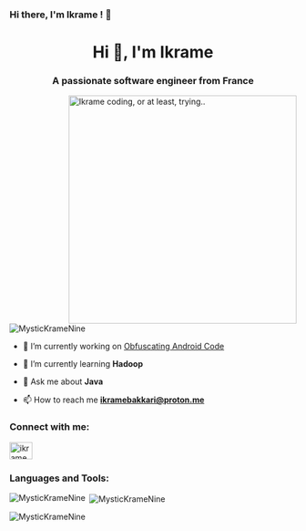 ### Hi there, I'm Ikrame ! 👋

<h1 align="center">Hi 👋, I'm Ikrame</h1>
<h3 align="center">A passionate software engineer from France</h3>
<img align="right" alt="Ikrame coding, or at least, trying.." width="400" src="https://steamuserimages-a.akamaihd.net/ugc/1631947648964785474/81CBA15178466DD47195A239232202E78987B714/?imw=512&&ima=fit&impolicy=Letterbox&imcolor=%23000000&letterbox=false">

<p align="left"> <img src="https://komarev.com/ghpvc/?username=MysticKrameNine&label=Profile%20views&color=0e75b6&style=flat" alt="MysticKrameNine" /> </p>

- 🔭 I’m currently working on [Obfuscating Android Code](https://github.com/MysticKrameNine/Obfuscating-Android-Code)

- 🌱 I’m currently learning **Hadoop**

- 💬 Ask me about **Java**

- 📫 How to reach me **ikramebakkari@proton.me**

<h3 align="left">Connect with me:</h3>
<p align="left">
<a href="https://linkedin.com/in/ikramebakkari" target="blank"><img align="center" src="https://raw.githubusercontent.com/rahuldkjain/github-profile-readme-generator/master/src/images/icons/Social/linked-in-alt.svg" alt="ikrame bakkari" height="30" width="40" /></a>
</p>

<h3 align="left">Languages and Tools:</h3>
<p align="left"> 
<!-- Add your favorite programming languages and tools here -->
</p>

<p><img align="left" src="https://github-readme-stats.vercel.app/api/top-langs?username=MysticKrameNine&show_icons=true&locale=en&layout=compact" alt="MysticKrameNine" /></p>

<p>&nbsp;<img align="center" src="https://github-readme-stats.vercel.app/api?username=MysticKrameNine&show_icons=true&locale=en" alt="MysticKrameNine" /></p>

<p><img align="center" src="https://github-readme-streak-stats.herokuapp.com/?user=MysticKrameNine&" alt="MysticKrameNine" /></p>


